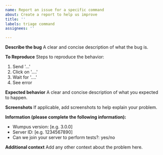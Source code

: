 ```yaml
---
name: Report an issue for a specific command
about: Create a report to help us improve
title: ''
labels: triage command
assignees: ''

---
```


**Describe the bug**
A clear and concise description of what the bug is.

**To Reproduce**
Steps to reproduce the behavior:
1. Send '...'
2. Click on '....'
3. Wait for '....'
4. See error

**Expected behavior**
A clear and concise description of what you expected to happen.

**Screenshots**
If applicable, add screenshots to help explain your problem.

**Information (please complete the following information):**
- Wumpus version: [e.g. 3.0.0]
- Server ID: [e.g. 1234567890]
- Can we join your server to perform tests?: yes/no

**Additional context**
Add any other context about the problem here.